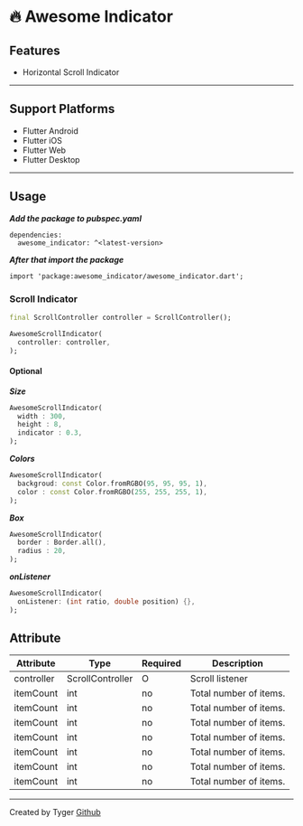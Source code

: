 <!--
This README describes the package. If you publish this package to pub.dev,
this README's contents appear on the landing page for your package.

For information about how to write a good package README, see the guide for
[writing package pages](https://dart.dev/guides/libraries/writing-package-pages).

For general information about developing packages, see the Dart guide for
[creating packages](https://dart.dev/guides/libraries/create-library-packages)
and the Flutter guide for
[developing packages and plugins](https://flutter.dev/developing-packages).
-->

# 🔥 Awesome Indicator

## Features

- Horizontal Scroll Indicator

-----------

## Support Platforms

- Flutter Android
- Flutter iOS
- Flutter Web
- Flutter Desktop

-----

## Usage

**_Add the package to pubspec.yaml_**

```
dependencies:
  awesome_indicator: ^<latest-version>
```

**_After that import the package_**

```
import 'package:awesome_indicator/awesome_indicator.dart';
```

### Scroll Indicator

```dart
final ScrollController controller = ScrollController();

AwesomeScrollIndicator(
  controller: controller,
);
```

#### Optional

**_Size_**

```dart
AwesomeScrollIndicator(
  width : 300,
  height : 8,
  indicator : 0.3,
);
```

**_Colors_**

```dart
AwesomeScrollIndicator(
  backgroud: const Color.fromRGBO(95, 95, 95, 1),
  color : const Color.fromRGBO(255, 255, 255, 1),
);
```

**_Box_**

```dart
AwesomeScrollIndicator(
  border : Border.all(),
  radius : 20,
);
```

**_onListener_**

```dart
AwesomeScrollIndicator(
  onListener: (int ratio, double position) {},
);
```

## Attribute

| Attribute      | Type     | Required  | Description                 |
| -------------- | --------------------- | ------------------------------------------------------------------------------------------------------------------------------------------------------------------------------------------------------------------------------------------------------------------------------------------------------------------------------------------------------------------------------------------------------------- | ------------------------ |
| controller     | ScrollController  | O    | Scroll listener      |
| itemCount      | int      | no       | Total number of items.      |
| itemCount      | int      | no       | Total number of items.      |
| itemCount      | int      | no       | Total number of items.      |
| itemCount      | int      | no       | Total number of items.      |
| itemCount      | int      | no       | Total number of items.      |
| itemCount      | int      | no       | Total number of items.      |
| itemCount      | int      | no       | Total number of items.      |






--------

Created by Tyger [Github](https://github.com/boglbbogl)
